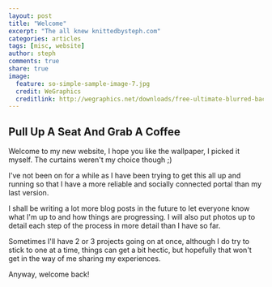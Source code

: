```yaml
---
layout: post
title: "Welcome"
excerpt: "The all knew knittedbysteph.com"
categories: articles
tags: [misc, website]
author: steph
comments: true
share: true
image:
  feature: so-simple-sample-image-7.jpg
  credit: WeGraphics
  creditlink: http://wegraphics.net/downloads/free-ultimate-blurred-background-pack/
---
```


##  Pull Up A Seat And Grab A Coffee

Welcome to my new website, I hope you like the wallpaper, I picked it myself.  The curtains weren't my choice though ;)

I've not been on for a while as I have been trying to get this all up and running so that I have a more reliable and socially connected portal than my last version.

I shall be writing a lot more blog posts in the future to let everyone know what I'm up to and how things are progressing. I will also put photos up to detail each step of the process in more detail than I have so far.

Sometimes I'll have 2 or 3 projects going on at once, although I do try to stick to one at a time, things can get a bit hectic, but hopefully that won't get in the way of me sharing my experiences.  

Anyway, welcome back!
